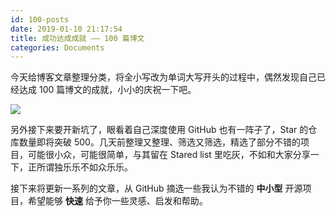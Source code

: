 ```yaml
---
id: 100-posts
date: 2019-01-10 21:17:54
title: 成功达成成就 —— 100 篇博文
categories: Documents
---
```


今天给博客文章整理分类，将全小写改为单词大写开头的过程中，偶然发现自己已经达成 100 篇博文的成就，小小的庆祝一下吧。

![](https://i.loli.net/2019/01/10/5c3745f06c324.png)

另外接下来要开新坑了，眼看着自己深度使用 GitHub 也有一阵子了，Star 的仓库数量即将突破 500。几天前整理又整理、筛选又筛选，精选了部分不错的项目，可能很小众，可能很简单，与其留在 Stared list 里吃灰，不如和大家分享一下，正所谓独乐乐不如众乐乐。

接下来将更新一系列的文章，从 GitHub 摘选一些我认为不错的 **中小型** 开源项目，希望能够 **快速** 给予你一些灵感、启发和帮助。